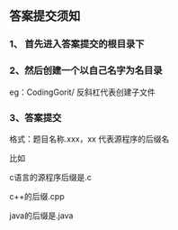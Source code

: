 ## 答案提交须知

### 1、 首先进入答案提交的根目录下

### 2、然后创建一个以自己名字为名目录
eg：CodingGorit/
反斜杠代表创建子文件

### 3、答案提交
格式：题目名称.xxx，xx 代表源程序的后缀名

比如 

c语言的源程序后缀是.c

c++的后缀.cpp

java的后缀是.java

